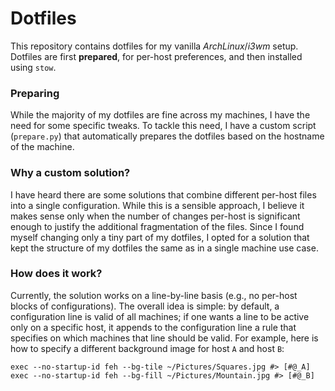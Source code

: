 Dotfiles
===
This repository contains dotfiles for my vanilla _ArchLinux_/_i3wm_ setup.  
Dotfiles are first **prepared**, for per-host preferences, and then installed using `stow`.

### Preparing
While the majority of my dotfiles are fine across my machines, I have the need for some specific tweaks.
To tackle this need, I have a custom script (`prepare.py`) that automatically prepares the dotfiles based on the hostname of the machine.
### Why a custom solution?
I have heard there are some solutions that combine different per-host files into a single configuration.
While this is a sensible approach, I believe it makes sense only when the number of changes per-host is significant enough to justify the additional fragmentation of the files.
Since I found myself changing only a tiny part of my dotfiles, I opted for a solution that kept the structure of my dotfiles the same as in a single machine use case.
### How does it work?
Currently, the solution works on a line-by-line basis (e.g., no per-host blocks of configurations).
The overall idea is simple: by default, a configuration line is valid of all machines; if one wants a line to be active only on a specific host, it appends to the configuration line a rule that specifies on which machines that line should be valid.
For example, here is how to specify a different background image for host `A` and host `B`:
```
exec --no-startup-id feh --bg-tile ~/Pictures/Squares.jpg #> [#@_A]
exec --no-startup-id feh --bg-fill ~/Pictures/Mountain.jpg #> [#@_B]
```
